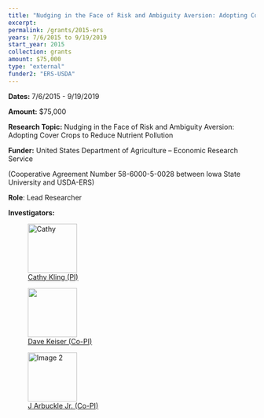 ```yaml
---
title: "Nudging in the Face of Risk and Ambiguity Aversion: Adopting Cover Crops to Reduce Nutrient Pollution"
excerpt: 
permalink: /grants/2015-ers
years: 7/6/2015 to 9/19/2019
start_year: 2015
collection: grants
amount: $75,000
type: "external"
funder2: "ERS-USDA"
---
```

<!-- Google tag (gtag.js) -->
<script async src="https://www.googletagmanager.com/gtag/js?id=G-Q95WSVMDNZ"></script>
<script>
  window.dataLayer = window.dataLayer || [];
  function gtag(){dataLayer.push(arguments);}
  gtag('js', new Date());

  gtag('config', 'G-Q95WSVMDNZ');
</script>


**Dates:** 7/6/2015 - 9/19/2019

**Amount:** $75,000

**Research Topic:** Nudging in the Face of Risk and Ambiguity Aversion: Adopting Cover Crops to Reduce Nutrient Pollution

**Funder:** United States Department of Agriculture – Economic Research Service

(Cooperative Agreement Number 58-6000-5-0028 between Iowa State University and USDA-ERS)

**Role**: Lead Researcher

**Investigators:**

<body>
<div class="image-container">
        <figure>
            <img src="/images/co-authors/Cathy_kling.png" alt="Cathy" width="100" height="auto">
            <figcaption><a href="https://economics.cornell.edu/catherine-kling" target="_blank">Cathy Kling (PI)</a></figcaption>
        </figure>
        <figure>
            <img src="/images/co-authors/dave_keiser.png" width="100" height="auto">
            <figcaption><a href="https://sites.google.com/site/dkeiserecon/home" target="_blank">Dave Keiser (Co-PI)</a></figcaption>
        </figure>
        <figure>
            <img src="/images/co-authors/j_arbuckle.png" alt="Image 2" width="100" height="auto">
            <figcaption><a href="https://faculty.sites.iastate.edu/arbuckle/" target="_blank">J Arbuckle Jr. (Co-PI)</a></figcaption>
        </figure>      
        <!-- Add more images as needed -->
    </div>
</body>